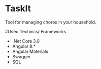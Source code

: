 # TaskIt
Tool for managing chores in your household. 

#Used Technics/ Frameworks
* .Net Core 3.0
* Angular 8.*
* Angular Materials
* Swagger
* SQL
